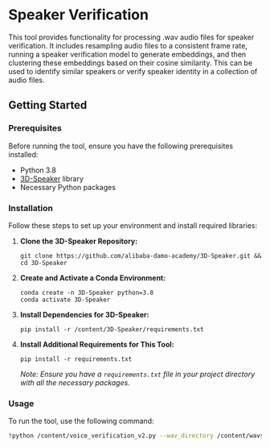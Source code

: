 # Speaker Verification 

This tool provides functionality for processing .wav audio files for speaker verification. It includes resampling audio files to a consistent frame rate, running a speaker verification model to generate embeddings, and then clustering these embeddings based on their cosine similarity. This can be used to identify similar speakers or verify speaker identity in a collection of audio files.

## Getting Started

### Prerequisites

Before running the tool, ensure you have the following prerequisites installed:

- Python 3.8
- [3D-Speaker](https://github.com/alibaba-damo-academy/3D-Speaker) library
- Necessary Python packages

### Installation

Follow these steps to set up your environment and install required libraries:

1. **Clone the 3D-Speaker Repository:**
    ```
    git clone https://github.com/alibaba-damo-academy/3D-Speaker.git && cd 3D-Speaker
    ```

2. **Create and Activate a Conda Environment:**
    ```
    conda create -n 3D-Speaker python=3.8
    conda activate 3D-Speaker
    ```

3. **Install Dependencies for 3D-Speaker:**
    ```
    pip install -r /content/3D-Speaker/requirements.txt
    ```

4. **Install Additional Requirements for This Tool:**
    ```
    pip install -r requirements.txt
    ```
    *Note: Ensure you have a `requirements.txt` file in your project directory with all the necessary packages.*

### Usage

To run the tool, use the following command:

```bash
!python /content/voice_verification_v2.py --wav_directory /content/wavs --resampled_directory /content/resampled --embedding_directory /content/pretrained/speech_campplus_sv_en_voxceleb_16k/embeddings --model_id 'damo/speech_campplus_sv_en_voxceleb_16k'
```
